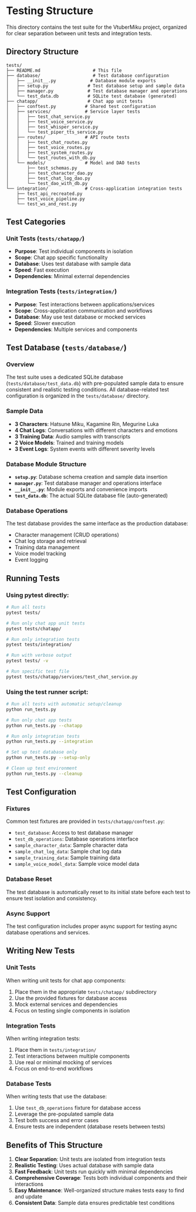 # Testing Structure

This directory contains the test suite for the VtuberMiku project, organized for clear separation between unit tests and integration tests.

## Directory Structure

```
tests/
├── README.md                    # This file
├── database/                    # Test database configuration
│   ├── __init__.py             # Database module exports
│   ├── setup.py               # Test database setup and sample data
│   ├── manager.py             # Test database manager and operations
│   └── test_data.db           # SQLite test database (generated)
├── chatapp/                   # Chat app unit tests
│   ├── conftest.py           # Shared test configuration
│   ├── services/             # Service layer tests
│   │   ├── test_chat_service.py
│   │   ├── test_voice_service.py
│   │   ├── test_whisper_service.py
│   │   └── test_piper_tts_service.py
│   ├── routes/               # API route tests
│   │   ├── test_chat_routes.py
│   │   ├── test_voice_routes.py
│   │   ├── test_system_routes.py
│   │   └── test_routes_with_db.py
│   └── models/               # Model and DAO tests
│       ├── test_schemas.py
│       ├── test_character_dao.py
│       ├── test_chat_log_dao.py
│       └── test_dao_with_db.py
└── integration/              # Cross-application integration tests
    ├── test_api_recreated.py
    ├── test_voice_pipeline.py
    └── test_ws_and_rest.py
```

## Test Categories

### Unit Tests (`tests/chatapp/`)
- **Purpose**: Test individual components in isolation
- **Scope**: Chat app specific functionality
- **Database**: Uses test database with sample data
- **Speed**: Fast execution
- **Dependencies**: Minimal external dependencies

### Integration Tests (`tests/integration/`)
- **Purpose**: Test interactions between applications/services
- **Scope**: Cross-application communication and workflows
- **Database**: May use test database or mocked services
- **Speed**: Slower execution
- **Dependencies**: Multiple services and components

## Test Database (`tests/database/`)

### Overview
The test suite uses a dedicated SQLite database (`tests/database/test_data.db`) with pre-populated sample data to ensure consistent and realistic testing conditions. All database-related test configuration is organized in the `tests/database/` directory.

### Sample Data
- **3 Characters**: Hatsune Miku, Kagamine Rin, Megurine Luka
- **4 Chat Logs**: Conversations with different characters and emotions
- **3 Training Data**: Audio samples with transcripts
- **2 Voice Models**: Trained and training models
- **3 Event Logs**: System events with different severity levels

### Database Module Structure
- **`setup.py`**: Database schema creation and sample data insertion
- **`manager.py`**: Test database manager and operations interface
- **`__init__.py`**: Module exports and convenience imports
- **`test_data.db`**: The actual SQLite database file (auto-generated)

### Database Operations
The test database provides the same interface as the production database:
- Character management (CRUD operations)
- Chat log storage and retrieval
- Training data management
- Voice model tracking
- Event logging

## Running Tests

### Using pytest directly:
```bash
# Run all tests
pytest tests/

# Run only chat app unit tests
pytest tests/chatapp/

# Run only integration tests  
pytest tests/integration/

# Run with verbose output
pytest tests/ -v

# Run specific test file
pytest tests/chatapp/services/test_chat_service.py
```

### Using the test runner script:
```bash
# Run all tests with automatic setup/cleanup
python run_tests.py

# Run only chat app tests
python run_tests.py --chatapp

# Run only integration tests
python run_tests.py --integration

# Set up test database only
python run_tests.py --setup-only

# Clean up test environment
python run_tests.py --cleanup
```

## Test Configuration

### Fixtures
Common test fixtures are provided in `tests/chatapp/conftest.py`:
- `test_database`: Access to test database manager
- `test_db_operations`: Database operations interface
- `sample_character_data`: Sample character data
- `sample_chat_log_data`: Sample chat log data
- `sample_training_data`: Sample training data
- `sample_voice_model_data`: Sample voice model data

### Database Reset
The test database is automatically reset to its initial state before each test to ensure test isolation and consistency.

### Async Support
The test configuration includes proper async support for testing async database operations and services.

## Writing New Tests

### Unit Tests
When writing unit tests for chat app components:
1. Place them in the appropriate `tests/chatapp/` subdirectory
2. Use the provided fixtures for database access
3. Mock external services and dependencies
4. Focus on testing single components in isolation

### Integration Tests
When writing integration tests:
1. Place them in `tests/integration/`
2. Test interactions between multiple components
3. Use real or minimal mocking of services
4. Focus on end-to-end workflows

### Database Tests
When writing tests that use the database:
1. Use `test_db_operations` fixture for database access
2. Leverage the pre-populated sample data
3. Test both success and error cases
4. Ensure tests are independent (database resets between tests)

## Benefits of This Structure

1. **Clear Separation**: Unit tests are isolated from integration tests
2. **Realistic Testing**: Uses actual database with sample data
3. **Fast Feedback**: Unit tests run quickly with minimal dependencies
4. **Comprehensive Coverage**: Tests both individual components and their interactions
5. **Easy Maintenance**: Well-organized structure makes tests easy to find and update
6. **Consistent Data**: Sample data ensures predictable test conditions